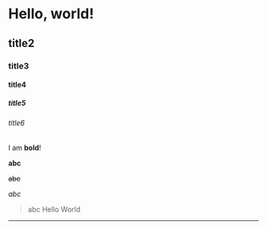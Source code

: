 # Hello, world!

## title2

### title3

#### title4

##### title5

###### title6

I am **bold**!

**abc**

~~abc~~

*abc*

> abc Hello World

---
